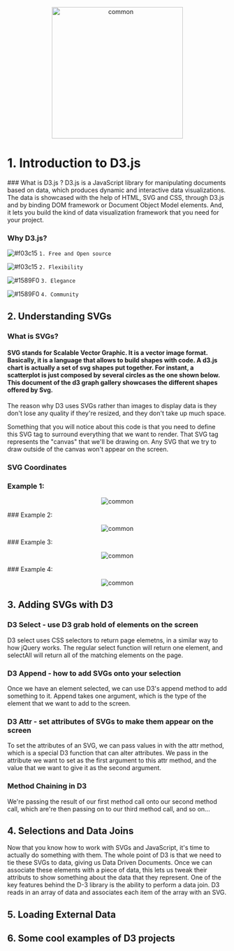 <p align="center">
  <img src="https://github.com/XinYangSAU/D3JS/blob/master/1.png" alt="common" height=300/>
</p>

<h1> 1. Introduction to D3.js </h1>
### What is D3.js ?
  D3.js is a JavaScript library for manipulating documents based on data, which produces dynamic and interactive data     
  visualizations.
  The data is showcased with the help of HTML, SVG and CSS, through D3.js and by binding DOM framework or Document Object Model elements. And, it lets you build the kind of data visualization framework that you need for your project.
  
### Why D3.js?
![#f03c15](https://placehold.it/15/f03c15/000000?text=+) `1. Free and Open source `

![#f03c15](https://placehold.it/15/f03c15/000000?text=+) `2. Flexibility `

![#1589F0](https://placehold.it/15/1589F0/000000?text=+) `3. Elegance `

![#1589F0](https://placehold.it/15/1589F0/000000?text=+) `4. Community `

## 2. Understanding SVGs
### What is SVGs?

#### SVG stands for Scalable Vector Graphic. It is a vector image format. Basically, it is a language that allows to build shapes with code. A d3.js chart is actually a set of svg shapes put together. For instant, a scatterplot is just composed by several circles as the one shown below. This document of the d3 graph gallery showcases the different shapes offered by Svg.

The reason why D3 uses SVGs rather than images to display data is they don't lose any quality if they're resized, and they don't take up much space.

Something that you will notice about this code is that you need to define this SVG tag to surround everything that we want to render. That SVG tag represents the "canvas" that we'll be drawing on. Any SVG that we try to  draw outside of the canvas won't appear on the screen.

### SVG Coordinates

### Example 1:
<p align="center">
  <img src="https://github.com/XinYangSAU/D3JS/blob/master/2.png" alt="common"/>
</p>
### Example 2:
<p align="center">
  <img src="https://github.com/XinYangSAU/D3JS/blob/master/3.png" alt="common"/>
</p>
### Example 3:
<p align="center">
  <img src="https://github.com/XinYangSAU/D3JS/blob/master/4.png" alt="common"/>
</p>
### Example 4:
<p align="center">
  <img src="https://github.com/XinYangSAU/D3JS/blob/master/5.png" alt="common"/>
</p>

## 3. Adding SVGs with D3

### D3 Select - use D3 grab hold of elements on the screen
D3 select uses CSS selectors to return page elemetns, in a similar way to how jQuery works.
The regular select function will return one element, and selectAll will return all of the matching elements on the page.

### D3 Append - how to add SVGs onto your selection
Once we have an element selected, we can use D3's append method to add something to it. 
Append takes one argument, which is the type of the element that we want to add to the screen.

### D3 Attr - set attributes of SVGs to make them appear on the screen
To set the attributes of an SVG, we can pass values in with the attr method, which is a special D3 function that can alter attributes.
We pass in the attribute we want to set as the first argument to this attr method, and the value that we want to give it as the second argument.

### Method Chaining in D3 
We're passing the result of our first method call onto our second method call, which are're then passing on to our third method call, and so on...

## 4. Selections and Data Joins
Now that you know how to work with SVGs and JavaScript, it's time to actually do something with them.
The whole point of D3 is that we need to tie these SVGs to data, giving us Data Driven Documents. Once we can associate these elements with a piece of data, this lets us tweak their attributs to show something about the data that they represent.
One of the key features behind the D-3 library is the ability to perform a data join. D3 reads in an array of data and associates each item of the array with an SVG. 

## 5. Loading External Data

## 6. Some cool examples of D3 projects

